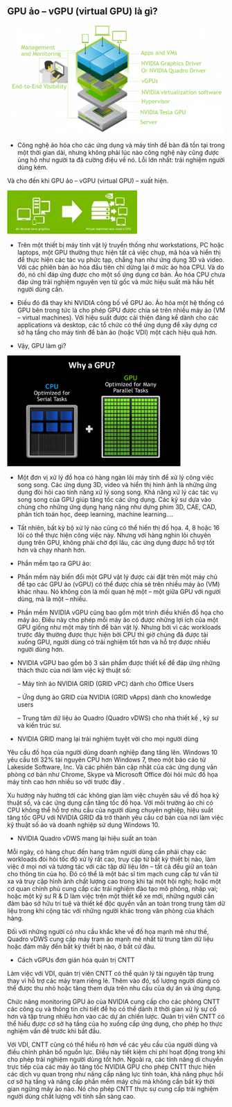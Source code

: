 ## GPU ảo – vGPU (virtual GPU) là gì?

<img src="/img/1.png">

* Công nghệ ảo hóa cho các ứng dụng và máy tính để bàn đã tồn tại trong một thời gian dài, nhưng không phải lúc nào công nghệ này cũng được ủng hộ như người ta đã cường điệu về nó. Lỗi lớn nhất: trải nghiệm người dùng kém.

Và cho đến khi GPU ảo – vGPU (virtual GPU) – xuất hiện.

<img src="/img/12.jpg">

* Trên một thiết bị máy tính vật lý truyền thống như workstations, PC hoặc laptops, một GPU thường thực hiện tất cả việc chụp, mã hóa và hiển thị để thực hiện các tác vụ phức tạp, chẳng hạn như ứng dụng 3D và video. Với các phiên bản ảo hóa đầu tiên chỉ dừng lại ở mức ảo hóa CPU. Và do đó, nó chỉ đáp ứng được cho một số ứng dụng cơ bản. Ảo hóa CPU chưa đáp ứng trải nghiệm nguyên vẹn từ gốc và mức hiệu suất mà hầu hết người dùng cần.

* Điều đó đã thay khi NVIDIA công bố về GPU ảo. Ảo hóa một hệ thống có GPU bên trong tức là cho phép GPU được chia sẻ trên nhiều máy ảo (VM – virtual machines). Với hiệu suất được cải thiện đáng kể dành cho các applications và desktop, các tổ chức có thể ứng dụng để xây dựng cơ sở hạ tầng cho máy tính để bàn ảo (hoặc VDI) một cách hiệu quả hơn.

* Vậy, GPU làm gì?

<img src="/img/2.png">


* Một đơn vị xử lý đồ họa có hàng ngàn lõi máy tính để xử lý công việc song song. Các ứng dụng 3D, video và hiển thị hình ảnh là những ứng dụng đòi hỏi cao tính năng xử lý song song.
Khả năng xử lý các tác vụ song song của GPU giúp tăng tốc các ứng dụng. Các kỹ sư dựa vào chúng cho những ứng dụng hạng nặng như dựng phim 3D, CAE, CAD, phân tích toán học, deep learning, machine learning….

* Tất nhiên, bất kỳ bộ xử lý nào cũng có thể hiển thị đồ họa. 4, 8 hoặc 16 lõi có thể thực hiện công việc này. Nhưng với hàng nghìn lõi chuyên dụng trên GPU, không phải chờ đợi lâu, các ứng dụng được hỗ trợ tốt hơn và chạy nhanh hơn.

* Phần mềm tạo ra GPU ảo:

* Phần mềm này biến đổi một GPU vật lý được cài đặt trên một máy chủ để tạo các GPU ảo (vGPU) có thể được chia sẻ trên nhiều máy ảo (VM) khác nhau. Nó không còn là mối quan hệ một – một giữa GPU với người dùng, mà là một – nhiều.

* Phần mềm NVIDIA vGPU cũng bao gồm một trình điều khiển đồ họa cho máy ảo. Điều này cho phép mỗi máy ảo có được những lợi ích của một GPU giống như một máy tính để bàn vật lý. Nhưng bởi vì các workloads trước đây thường được thực hiện bởi CPU thì giờ chúng đã được tải xuống GPU, người dùng có trải nghiệm tốt hơn và hỗ trợ được nhiều người dùng hơn.

* NVIDIA vGPU bao gồm bộ 3 sản phẩm được thiết kế để đáp ứng những thách thức của nơi làm việc kỹ thuật số:

<ul>

– Máy tính ảo NVIDIA GRID (GRID vPC) dành cho Office Users

– Ứng dụng ảo GRID của NVIDIA (GRID vApps) dành cho knowledge users

– Trung tâm dữ liệu ảo Quadro (Quadro vDWS) cho nhà thiết kế , kỹ sư và kiến trúc sư.

</ul>

* NVIDIA GRID mang lại trải nghiệm tuyệt vời cho mọi người dùng

Yêu cầu đồ họa của người dùng doanh nghiệp đang tăng lên. Windows 10 yêu cầu tới 32% tài nguyên CPU hơn Windows 7, theo một báo cáo từ Lakeside Software, Inc. Và các phiên bản cập nhật của các ứng dụng văn phòng cơ bản như Chrome, Skype và Microsoft Office đòi hỏi mức đồ họa máy tính cao hơn nhiều so với trước đây .

Xu hướng này hướng tới các không gian làm việc chuyên sâu về đồ họa kỹ thuật số, và các ứng dụng cần tăng tốc đồ họa. Với môi trường ảo chỉ có CPU không thể hỗ trợ nhu cầu của người dùng chuyên nghiệp, hiệu suất tăng tốc GPU với NVIDIA GRID đã trở thành yêu cầu cơ bản của nơi làm việc kỹ thuật số ảo và doanh nghiệp sử dụng Windows 10.


* NVIDIA Quadro vDWS mang lại hiệu suất an toàn

Mỗi ngày, có hàng chục đến hang trăm người dùng cần phải chạy các workloads đòi hỏi tốc độ xử lý rất cao, truy cập từ bất kỳ thiết bị nào, làm việc ở mọi nơi và tương tác với các tập dữ liệu lớn – tất cả đều giữ an toàn cho thông tin của họ. Đó có thể là một bác sĩ tim mạch cung cấp tư vấn từ xa và truy cập hình ảnh chất lượng cao trong khi tại một hội nghị; hoặc một cơ quan chính phủ cung cấp các trải nghiệm đào tạo mô phỏng, nhập vai; hoặc một kỹ sư R & D làm việc trên một thiết kế xe mới, những người cần đảm bảo sở hữu trí tuệ và thiết kế độc quyền vẫn an toàn trong trung tâm dữ liệu trong khi cộng tác với những người khác trong văn phòng của khách hàng.

Đối với những người có nhu cầu khắc khe về đồ họa mạnh mẽ như thế, Quadro vDWS cung cấp máy trạm ảo mạnh mẽ nhất từ trung tâm dữ liệu hoặc đám mây đến bất kỳ thiết bị nào, ở bất cứ đâu.

* Cách vGPUs đơn giản hóa quản trị CNTT

Làm việc với VDI, quản trị viên CNTT có thể quản lý tài nguyên tập trung thay vì hỗ trợ các máy trạm riêng lẻ. Thêm vào đó, số lượng người dùng có thể được thu nhỏ hoặc tăng them dựa trên nhu cầu của dự án và ứng dụng.

Chức năng monitoring GPU ảo của NVIDIA cung cấp cho các phòng CNTT các công cụ và thông tin chi tiết để họ có thể dành ít thời gian xử lý sự cố hơn và tập trung nhiều hơn vào các dự án chiến lược. Quản trị viên CNTT có thể hiểu được cơ sở hạ tầng của họ xuống cấp ứng dụng, cho phép họ thực nghiệm vấn đề trước khi bắt đầu.

Với VDI, CNTT cũng có thể hiểu rõ hơn về các yêu cầu của người dùng và điều chỉnh phân bổ nguồn lực. Điều này tiết kiệm chi phí hoạt động trong khi cho phép trải nghiệm người dùng tốt hơn. Ngoài ra, các tính năng di chuyển trực tiếp của các máy ảo tăng tốc NVIDIA GPU cho phép CNTT thực hiện các dịch vụ quan trọng như nâng cấp năng lực tính toán, khả năng phục hồi cơ sở hạ tầng và nâng cấp phần mềm máy chủ mà không cần bất kỳ thời gian ngừng máy ảo nào. Nó cho phép CNTT thực sự cung cấp trải nghiệm người dùng chất lượng với tính sẵn sàng cao.




